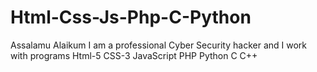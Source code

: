 # Html-Css-Js-Php-C-Python
Assalamu Alaikum I am a professional Cyber Security hacker and I work with programs Html-5 CSS-3 JavaScript PHP Python  C  C++ 

